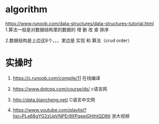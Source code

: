 # algorithm
https://www.runoob.com/data-structures/data-structures-tutorial.html  
  1.算法一般是对数据结构里的数据的  增  删 改  查  排序

  2.数据结构是上边这8个，，，里边是 实现 和 算法（crud order）


# 实操时

  1. https://c.runoob.com/compile/11   在线编译

  2. https://www.dotcpp.com/course/ds/ c语言网

  3. http://data.biancheng.net/        C语言中文网

  4. https://www.youtube.com/playlist?list=PLe68gYG2zUeVNPEr9XPqeejGHihtQD6tl    浙大视频




